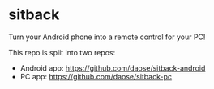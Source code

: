 # sitback
Turn your Android phone into a remote control for your PC!

This repo is split into two repos:
- Android app: https://github.com/daose/sitback-android
- PC app: https://github.com/daose/sitback-pc
